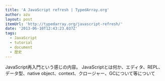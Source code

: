 ```yaml
---
title: 'A JavaScript refresh | TypedArray.org'
author: azu
layout: post
itemUrl: 'http://typedarray.org/javascript-refresh/'
date: '2013-06-10T12:43:23.037Z'
tags:
  - JavaScript
  - tutorial
  - document
  - 歴史
---
```

JavaScript再入門という感じの内容。
JavaScriptとは何か、エディタ、REPL、データ型、native object、context、クロージャー、GCについて等について
